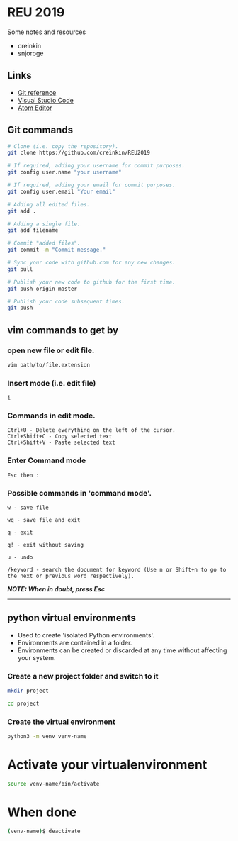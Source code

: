 # REU 2019

Some notes and resources

- creinkin
- snjoroge

## Links

- [Git reference](https://jrebel.com/wp-content/uploads/2016/02/Git-Cheat-Sheet-pdf-v2.png)
- [Visual Studio Code](https://code.visualstudio.com/)
- [Atom Editor](https://atom.io/)

## Git commands

```sh
# Clone (i.e. copy the repository).
git clone https://github.com/creinkin/REU2019

# If required, adding your username for commit purposes.
git config user.name "your username"

# If required, adding your email for commit purposes.
git config user.email "Your email"

# Adding all edited files.
git add .

# Adding a single file.
git add filename

# Commit "added files".
git commit -m "Commit message."

# Sync your code with github.com for any new changes.
git pull

# Publish your new code to github for the first time.
git push origin master

# Publish your code subsequent times.
git push
```

## vim commands to get by

### open new file or edit file.

```sh
vim path/to/file.extension
```

### Insert mode (i.e. edit file)

```text
i
```

### Commands in edit mode.

```text
Ctrl+U - Delete everything on the left of the cursor.
Ctrl+Shift+C - Copy selected text
Ctrl+Shift+V - Paste selected text
```

### Enter Command mode

```text
Esc then :
```

### Possible commands in 'command mode'.
```text
w - save file

wq - save file and exit

q - exit

q! - exit without saving

u - undo

/keyword - search the document for keyword (Use n or Shift+n to go to the next or previous word respectively).
```

***NOTE: When in doubt, press Esc***

---

## python virtual environments

- Used to create 'isolated Python environments'.
- Environments are contained in a folder.
- Environments can be created or discarded at any time without affecting your system.

### Create a new project folder and switch to it
```sh
mkdir project

cd project
```

### Create the virtual environment
```sh
python3 -m venv venv-name
```

# Activate your virtualenvironment
```sh
source venv-name/bin/activate
```

# When done
```sh
(venv-name)$ deactivate
```
